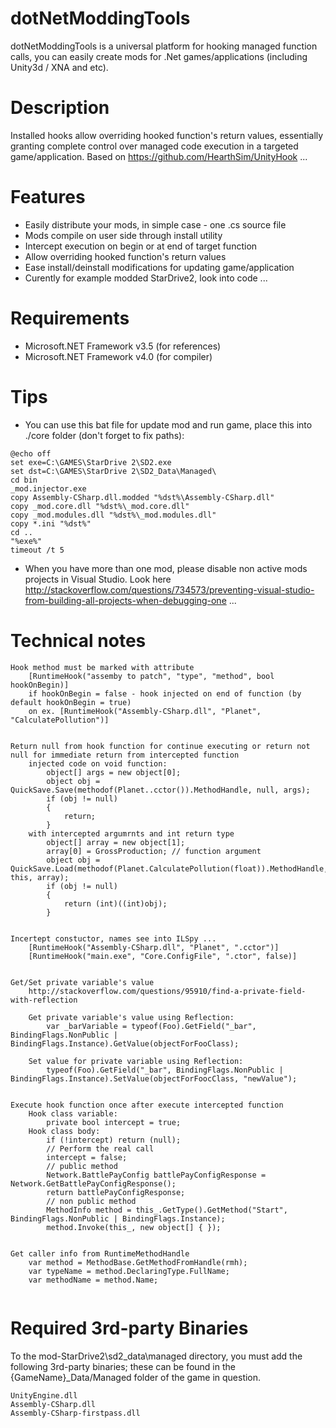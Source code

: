 # dotNetModdingTools
dotNetModdingTools is a universal platform for hooking managed function calls, you can easily create mods for .Net games/applications (including Unity3d / XNA and etc).

# Description
Installed hooks allow overriding hooked function's return values, essentially granting complete control over managed code execution in a targeted game/application.
Based on https://github.com/HearthSim/UnityHook ...

# Features
 * Easily distribute your mods, in simple case - one .cs source file
 * Mods compile on user side through install utility
 * Intercept execution on begin or at end of target function
 * Allow overriding hooked function's return values
 * Ease install/deinstall modifications for updating game/application
 * Curently for example modded StarDrive2, look into code ... 

# Requirements
 * Microsoft.NET Framework v3.5 (for references)
 * Microsoft.NET Framework v4.0 (for compiler)
 
# Tips
 * You can use this bat file for update mod and run game, place this into ./core folder (don't forget to fix paths):
``` 
@echo off
set exe=C:\GAMES\StarDrive 2\SD2.exe
set dst=C:\GAMES\StarDrive 2\SD2_Data\Managed\
cd bin
_mod.injector.exe
copy Assembly-CSharp.dll.modded "%dst%\Assembly-CSharp.dll"
copy _mod.core.dll "%dst%\_mod.core.dll"
copy _mod.modules.dll "%dst%\_mod.modules.dll"
copy *.ini "%dst%"
cd ..
"%exe%" 
timeout /t 5 
```
 * When you have more than one mod, please disable non active mods projects in Visual Studio. Look here http://stackoverflow.com/questions/734573/preventing-visual-studio-from-building-all-projects-when-debugging-one ...

# Technical notes
```
Hook method must be marked with attribute
	[RuntimeHook("assemby to patch", "type", "method", bool hookOnBegin)]
	if hookOnBegin = false - hook injected on end of function (by default hookOnBegin = true)
	on ex. [RuntimeHook("Assembly-CSharp.dll", "Planet", "CalculatePollution")]

	
Return null from hook function for continue executing or return not null for immediate return from intercepted function
	injected code on void function:
		object[] args = new object[0];
		object obj = QuickSave.Save(methodof(Planet..cctor()).MethodHandle, null, args);
		if (obj != null)
		{
			return;
		}
	with intercepted argumrnts and int return type
		object[] array = new object[1];
		array[0] = GrossProduction; // function argument
		object obj = QuickSave.Load(methodof(Planet.CalculatePollution(float)).MethodHandle, this, array);
		if (obj != null)
		{
			return (int)((int)obj);
		}	
		
		
Incertept constuctor, names see into ILSpy ...
	[RuntimeHook("Assembly-CSharp.dll", "Planet", ".cctor")]
	[RuntimeHook("main.exe", "Core.ConfigFile", ".ctor", false)]        	
	
	
Get/Set private variable's value
	http://stackoverflow.com/questions/95910/find-a-private-field-with-reflection

	Get private variable's value using Reflection:
		var _barVariable = typeof(Foo).GetField("_bar", BindingFlags.NonPublic | BindingFlags.Instance).GetValue(objectForFooClass);

	Set value for private variable using Reflection:
		typeof(Foo).GetField("_bar", BindingFlags.NonPublic | BindingFlags.Instance).SetValue(objectForFoocClass, "newValue");
		
		
Execute hook function once after execute intercepted function
	Hook class variable:
		private bool intercept = true;
	Hook class body:	
		if (!intercept) return (null);
		// Perform the real call
		intercept = false;
		// public method		
		Network.BattlePayConfig battlePayConfigResponse = Network.GetBattlePayConfigResponse();
		return battlePayConfigResponse;
		// non public method
		MethodInfo method = this_.GetType().GetMethod("Start", BindingFlags.NonPublic | BindingFlags.Instance);
		method.Invoke(this_, new object[] { });

		
Get caller info from RuntimeMethodHandle		
	var method = MethodBase.GetMethodFromHandle(rmh);
	var typeName = method.DeclaringType.FullName;
	var methodName = method.Name;
		
```
# Required 3rd-party Binaries

To the mod-StarDrive2\sd2_data\managed directory, you must add the following 3rd-party binaries; these can be found in the {GameName}_Data/Managed folder of the game in question.

    UnityEngine.dll
    Assembly-CSharp.dll
    Assembly-CSharp-firstpass.dll

